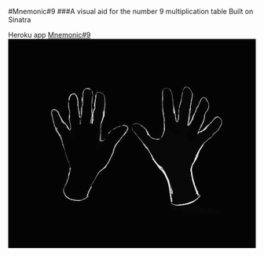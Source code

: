 #Mnemonic#9
###A visual aid for the number 9 multiplication table
Built on Sinatra

Heroku app [Mnemonic#9](http://mnemonic9.herokuapp.com/)
![Mnemonic](https://github.com/helenemartin/Mnemonicsinatra/blob/master/public/images/anima.gif  "Mnemonic#9")